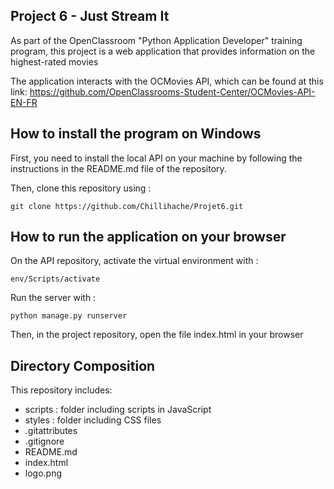 Project 6 - Just Stream It
-
As part of the OpenClassroom "Python Application Developer" training program, this project is a web application 
that provides information on the highest-rated movies

The application interacts with the OCMovies API, which can be found at this link: https://github.com/OpenClassrooms-Student-Center/OCMovies-API-EN-FR

How to install the program on Windows
-

First, you need to install the local API on your machine by following the instructions in the README.md file of the repository.

Then, clone this repository using :

    git clone https://github.com/Chillihache/Projet6.git


How to run the application on your browser
-

On the API repository, activate the virtual environment with :

    env/Scripts/activate

Run the server with :

    python manage.py runserver

Then, in the project repository, open the file index.html in your browser

Directory Composition
-

This repository includes:
- scripts : folder including scripts in JavaScript
- styles : folder including CSS files
- .gitattributes
- .gitignore
- README.md
- index.html
- logo.png
